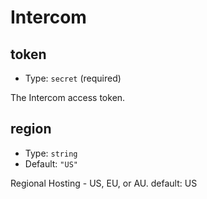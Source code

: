 
Intercom
========



token
-----

- Type: `secret` (required)

The Intercom access token.



region
------

- Type: `string` 
- Default: `"US"`

Regional Hosting - US, EU, or AU. default: US
